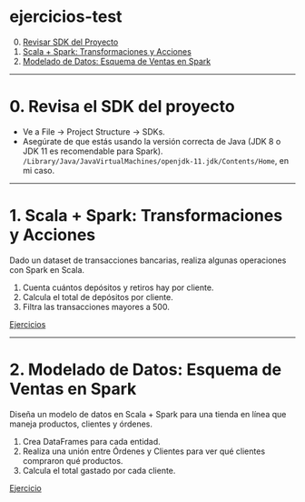 # ejercicios-test

0. [Revisar SDK del Proyecto](#schema0)
1. [Scala + Spark: Transformaciones y Acciones](#schema1)
2. [Modelado de Datos: Esquema de Ventas en Spark](#schema2)




<hr>

<a name="schema0"></a>

# 0. Revisa el SDK del proyecto
- Ve a File → Project Structure → SDKs.
- Asegúrate de que estás usando la versión correcta de Java (JDK 8 o JDK 11 es recomendable para Spark).
`/Library/Java/JavaVirtualMachines/openjdk-11.jdk/Contents/Home`, en mi caso.



<hr>

<a name="schema1"></a>

# 1. Scala + Spark: Transformaciones y Acciones
Dado un dataset de transacciones bancarias, realiza algunas operaciones con Spark en Scala.

1. Cuenta cuántos depósitos y retiros hay por cliente.
2. Calcula el total de depósitos por cliente.
3. Filtra las transacciones mayores a 500.

[Ejercicios](/src/main/scala/test.scala)


<hr>

<a name="schema2"></a>


# 2. Modelado de Datos: Esquema de Ventas en Spark
Diseña un modelo de datos en Scala + Spark para una tienda en línea que maneja productos, clientes y órdenes.


1. Crea DataFrames para cada entidad.
2. Realiza una unión entre Órdenes y Clientes para ver qué clientes compraron qué productos.
3. Calcula el total gastado por cada cliente.


[Ejercicio](src/main/scala/test-modelado.scala)